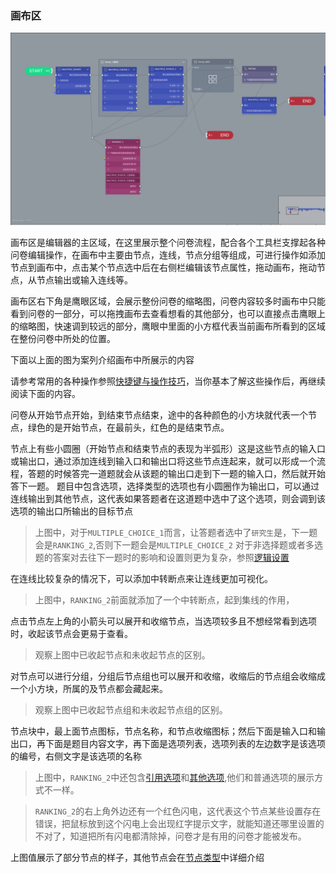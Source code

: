 ### 画布区


<img src='./images/canvas.png' width='1000'>

画布区是编辑器的主区域，在这里展示整个问卷流程，配合各个工具栏支撑起各种问卷编辑操作，在画布中主要由节点，连线，节点分组等组成，可进行操作如添加节点到画布中，点击某个节点选中后在右侧栏编辑该节点属性，拖动画布，拖动节点，从节点输出或输入连线等。



画布区右下角是鹰眼区域，会展示整份问卷的缩略图，问卷内容较多时画布中只能看到问卷的一部分，可以拖拽画布去查看想看的其他部分，也可以直接点击鹰眼上的缩略图，快速调到较远的部分，鹰眼中里面的小方框代表当前画布所看到的区域在整份问卷中所处的位置。

下面以上面的图为案列介绍画布中所展示的内容

请参考常用的各种操作参照[快捷键与操作技巧](../shortcut/concept.md)，当你基本了解这些操作后，再继续阅读下面的内容。

问卷从开始节点开始，到结束节点结束，途中的各种颜色的小方块就代表一个节点，绿色的是开始节点，在最前头，红色的是结束节点。

节点上有些小圆圈（开始节点和结束节点的表现为半弧形）这是这些节点的输入口或输出口，通过添加连线到输入口和输出口将这些节点连起来，就可以形成一个流程，答题的时候答完一道题就会从该题的输出口走到下一题的输入口，然后就开始答下一题。
题目中包含选项，选择类型的选项也有小圆圈作为输出口，可以通过连线输出到其他节点，这代表如果答题者在这道题中选中了这个选项，则会调到该选项的输出口所输出的目标节点
> 上图中，对于`MULTIPLE_CHOICE_1`而言，让答题者选中了`研究生`是，下一题会是`RANKING_2`,否则下一题会是`MULTIPLE_CHOICE_2`
> 对于非选择题或者多选题的答案对去往下一题时的影响和设置则更为复杂，参照[逻辑设置](../logic/concept.md)

在连线比较复杂的情况下，可以添加中转断点来让连线更加可视化。
> 上图中，`RANKING_2`前面就添加了一个中转断点，起到集线的作用，

点击节点左上角的小箭头可以展开和收缩节点，当选项较多且不想经常看到选项时，收起该节点会更易于查看。
> 观察上图中已收起节点和未收起节点的区别。

对节点可以进行分组，分组后节点组也可以展开和收缩，收缩后的节点组会收缩成一个小方块，所属的及节点都会藏起来。
> 观察上图中已收起节点组和未收起节点组的区别。

节点块中，最上面节点图标，节点名称，和节点收缩图标；然后下面是输入口和输出口，再下面是题目内容文字，再下面是选项列表，选项列表的左边数字是该选项的编号，右侧文字是该选项的名称
> 上图中，`RANKING_2`中还包含[引用选项](../opt-reference/concept.md)和[其他选项](../node-setting/other-option.md),他们和普通选项的展示方式不一样。

> `RANKING_2`的右上角外边还有一个红色闪电，这代表这个节点某些设置存在错误，把鼠标放到这个闪电上会出现红字提示文字，就能知道还哪里设置的不对了，知道把所有闪电都清除掉，问卷才是有用的问卷才能被发布。


上图值展示了部分节点的样子，其他节点会在[节点类型](../nodes/concept.md)中详细介绍